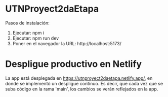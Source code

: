 # UTNProyect2daEtapa
Pasos de instalación:
1) Ejecutar: npm i
2) Ejecutar: npm run dev
3) Poner en el navegador la URL: http://localhost:5173/

# Despligue productivo en Netlify
La app está desplegada en https://utnproyect2daetapa.netlify.app/, en donde se implementó un despligue continuo. Es decir, que cada vez que se suba código en la rama 'main', los cambios se verán reflejados en la app.
